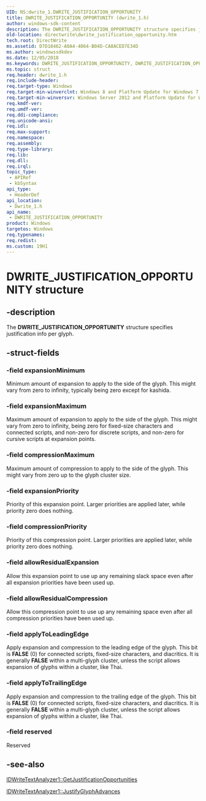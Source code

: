 ```yaml
---
UID: NS:dwrite_1.DWRITE_JUSTIFICATION_OPPORTUNITY
title: DWRITE_JUSTIFICATION_OPPORTUNITY (dwrite_1.h)
author: windows-sdk-content
description: The DWRITE_JUSTIFICATION_OPPORTUNITY structure specifies justification info per glyph.
old-location: directwrite\dwrite_justification_opportunity.htm
tech.root: DirectWrite
ms.assetid: D7D18462-A0A4-4064-B04D-CA8ACED7E34D
ms.author: windowssdkdev
ms.date: 12/05/2018
ms.keywords: DWRITE_JUSTIFICATION_OPPORTUNITY, DWRITE_JUSTIFICATION_OPPORTUNITY structure [Direct Write], directwrite.dwrite_justification_opportunity, dwrite_1/DWRITE_JUSTIFICATION_OPPORTUNITY
ms.topic: struct
req.header: dwrite_1.h
req.include-header: 
req.target-type: Windows
req.target-min-winverclnt: Windows 8 and Platform Update for Windows 7 [desktop apps only]
req.target-min-winversvr: Windows Server 2012 and Platform Update for Windows Server 2008 R2 [desktop apps only]
req.kmdf-ver: 
req.umdf-ver: 
req.ddi-compliance: 
req.unicode-ansi: 
req.idl: 
req.max-support: 
req.namespace: 
req.assembly: 
req.type-library: 
req.lib: 
req.dll: 
req.irql: 
topic_type:
 - APIRef
 - kbSyntax
api_type:
 - HeaderDef
api_location:
 - Dwrite_1.h
api_name:
 - DWRITE_JUSTIFICATION_OPPORTUNITY
product: Windows
targetos: Windows
req.typenames: 
req.redist: 
ms.custom: 19H1
---
```


# DWRITE_JUSTIFICATION_OPPORTUNITY structure


## -description


The <b>DWRITE_JUSTIFICATION_OPPORTUNITY</b> structure specifies justification info per glyph.


## -struct-fields




### -field expansionMinimum

Minimum amount of expansion to apply to the side of the glyph. This might vary from zero to infinity, typically being zero except for kashida.


### -field expansionMaximum

Maximum amount of expansion to apply to the side of the glyph. This might vary from zero to infinity, being zero for fixed-size characters and connected scripts, and non-zero for discrete scripts, and non-zero for cursive scripts at expansion points.


### -field compressionMaximum

Maximum amount of compression to apply to the side of the glyph. This might vary from zero up to the glyph cluster size.


### -field expansionPriority

Priority of this expansion point. Larger priorities are applied later, while priority zero does nothing.


### -field compressionPriority

Priority of this compression point. Larger priorities are applied later, while priority zero does nothing.


### -field allowResidualExpansion

Allow this expansion point to use up any remaining slack space even after all expansion priorities have been used up.


### -field allowResidualCompression

Allow this compression point to use up any remaining space even after all compression priorities have been used up.


### -field applyToLeadingEdge

Apply expansion and compression to the leading edge of the glyph. This bit is <b>FALSE</b> (0) for connected scripts, fixed-size characters, and diacritics. It is generally <b>FALSE</b> within a multi-glyph cluster, unless the script allows expansion of glyphs within a cluster, like Thai.


### -field applyToTrailingEdge

Apply expansion and compression to the trailing edge of the glyph. This bit is <b>FALSE</b> (0) for connected scripts, fixed-size characters, and diacritics. It is generally <b>FALSE</b> within a multi-glyph cluster, unless the script allows expansion of glyphs within a cluster, like Thai.


### -field reserved

Reserved


## -see-also




<a href="https://docs.microsoft.com/windows/desktop/api/dwrite_1/nf-dwrite_1-idwritetextanalyzer1-getjustificationopportunities">IDWriteTextAnalyzer1::GetJustificationOpportunities</a>



<a href="https://docs.microsoft.com/windows/desktop/api/dwrite_1/nf-dwrite_1-idwritetextanalyzer1-justifyglyphadvances">IDWriteTextAnalyzer1::JustifyGlyphAdvances</a>
 

 

